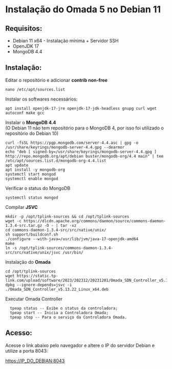 # Instalação do Omada 5 no Debian 11

## Requisitos:

- Debian 11 x64 - Instalação mínima + Servidor SSH
- OpenJDK 17
- MongoDB 4.4

## Instalação:

Editar o repositório e adicionar **contrib non-free**

    nano /etc/apt/sources.list

Instalar os softwares necessários:

    apt install openjdk-17-jre openjdk-17-jdk-headless gnupg curl wget autoconf make gcc

Instalar o **MongoDB 4.4** </BR>
(O Debian 11 não tem repositório para o MongoDB 4, por isso foi utilizado o repositório do Debian 10)

    curl -fsSL https://pgp.mongodb.com/server-4.4.asc | gpg -o /usr/share/keyrings/mongodb-server-4.4.gpg --dearmor
    echo "deb [ signed-by=/usr/share/keyrings/mongodb-server-4.4.gpg ] http://repo.mongodb.org/apt/debian buster/mongodb-org/4.4 main" | tee /etc/apt/sources.list.d/mongodb-org-4.4.list
    apt update
    apt install -y mongodb-org
    systemctl start mongod
    systemctl enable mongod
    
Verificar o status do MongoDB

    systemctl status mongod
    
Compilar **JSVC**

    mkdir -p /opt/tplink-sources && cd /opt/tplink-sources
    wget -c https://dlcdn.apache.org/commons/daemon/source/commons-daemon-1.3.4-src.tar.gz -O - | tar -xz
    cd commons-daemon-1.3.4-src/src/native/unix/
    sh support/buildconf.sh
    ./configure --with-java=/usr/lib/jvm/java-17-openjdk-amd64
    make
    ln -s /opt/tplink-sources/commons-daemon-1.3.4-src/src/native/unix/jsvc /usr/bin/
    
Instalação do **Omada**

    cd /opt/tplink-sources
    wget https://static.tp-link.com/upload/software/2023/202312/20231201/Omada_SDN_Controller_v5.13.22_Linux_x64.deb
    dpkg --ignore-depends=jsvc -i ./Omada_SDN_Controller_v5.13.22_Linux_x64.deb
    
Executar Omada Controller

      tpeap status -- Exibe o status da controladora;
      tpeap start -- Inicia a Controladora Omada;
      tpeap stop -- Para o serviço da Controladora Omada.

## Acesso:

Acesse o link abaixo pelo navegador e altere o IP do servidor Debian e utilize a porta 8043:

<https://IP_DO_DEBIAN:8043>
